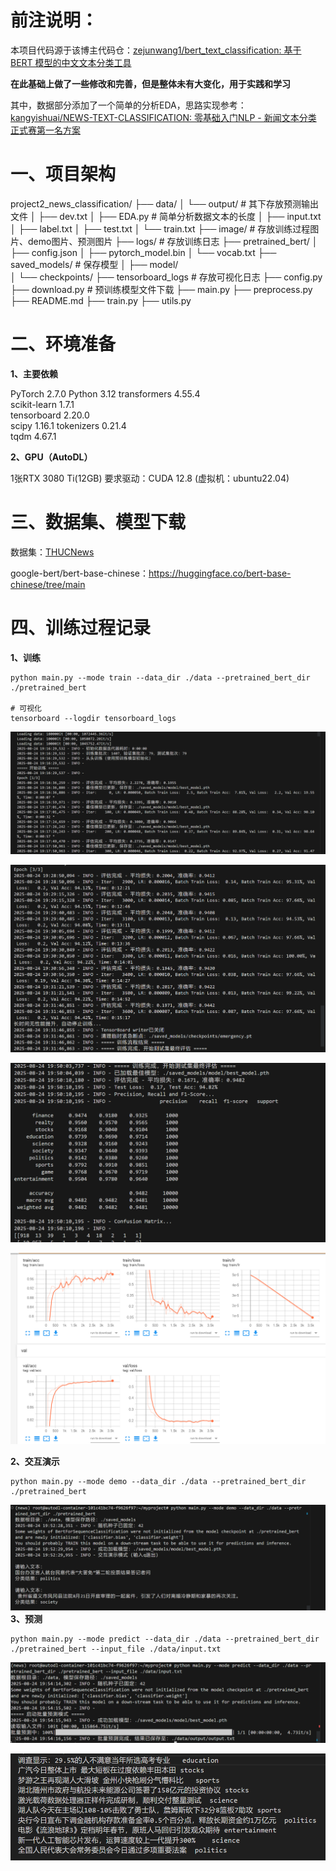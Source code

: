 # 前注说明：

本项目代码源于该博主代码仓：[zejunwang1/bert_text_classification: 基于 BERT 模型的中文文本分类工具](https://github.com/zejunwang1/bert_text_classification/tree/main)

**在此基础上做了一些修改和完善，但是整体未有大变化，用于实践和学习**

其中，数据部分添加了一个简单的分析EDA，思路实现参考：[kangyishuai/NEWS-TEXT-CLASSIFICATION: 零基础入门NLP - 新闻文本分类 正式赛第一名方案](https://github.com/kangyishuai/NEWS-TEXT-CLASSIFICATION?tab=readme-ov-file)


# 一、项目架构    
project2_news_classification/
├── data/ 
  │   └── output/  # 其下存放预测输出文件
  │   ├── dev.txt
  │   ├── EDA.py # 简单分析数据文本的长度
  │   ├── input.txt
  │   ├── label.txt
  │   ├── test.txt
  │   └── train.txt
├── image/  # 存放训练过程图片、demo图片、预测图片
├── logs/   # 存放训练日志
├── pretrained_bert/
  │   ├── config.json
  │   ├── pytorch_model.bin
  │   └── vocab.txt
├── saved_models/   # 保存模型
  │  ├── model/   
  │  └── checkpoints/
├── tensorboard_logs   # 存放可视化日志
├──  config.py
├──  download.py   # 预训练模型文件下载
├──  main.py
├──  preprocess.py
├──  README.md
├──  train.py
├──  utils.py

# **二、环境准备**

**1、主要依赖**

   PyTorch  2.7.0
   Python  3.12
   transformers 4.55.4   
   scikit-learn  1.7.1    
   tensorboard  2.20.0     
   scipy   1.16.1
   tokenizers  0.21.4                 
   tqdm   4.67.1   

**2、GPU（AutoDL）**

1张RTX 3080 Ti(12GB)
要求驱动：CUDA 12.8
(虚拟机：ubuntu22.04)

# 三、数据集、模型下载

数据集：[THUCNews](https://www.kaggle.com/datasets/xianhuizhang/thucnews)

google-bert/bert-base-chinese：https://huggingface.co/bert-base-chinese/tree/main


# 四、训练过程记录

**1、训练**

```
python main.py --mode train --data_dir ./data --pretrained_bert_dir ./pretrained_bert

# 可视化
tensorboard --logdir tensorboard_logs
```
![Alt text](image/%E8%AE%AD%E7%BB%83%E5%BC%80%E5%A7%8B.png)

![Alt text](image/%E6%8F%90%E5%89%8D%E8%AE%AD%E7%BB%83%E7%BB%93%E6%9D%9F.png)

![Alt text](image/%E9%AA%8C%E8%AF%81%E9%9B%86%E6%8A%A5%E5%91%8A.png)

![Alt text](image/tensorboard%E5%8F%AF%E8%A7%86%E5%8C%96%E8%AE%AD%E7%BB%83%E8%BF%87%E7%A8%8B.png)

**2、交互演示**

```
python main.py --mode demo --data_dir ./data --pretrained_bert_dir ./pretrained_bert
```
![Alt text](image/%E4%BA%A4%E4%BA%92%E6%BC%94%E7%A4%BA.png)
**3、预测**

```
python main.py --mode predict --data_dir ./data --pretrained_bert_dir ./pretrained_bert --input_file ./data/input.txt
```
![Alt text](image/%E9%A2%84%E6%B5%8B.png)

![Alt text](image/%E9%A2%84%E6%B5%8B%E7%BB%93%E6%9E%9C.png)